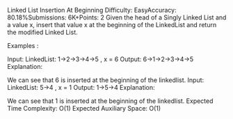 Linked List Insertion At Beginning
Difficulty: EasyAccuracy: 80.18%Submissions: 6K+Points: 2
Given the head of a Singly Linked List and a value x, insert that value x at the beginning of the LinkedList and return the modified Linked List.

Examples :

Input: LinkedList: 1->2->3->4->5 , x = 6
Output: 6->1->2->3->4->5
Explanation: 

We can see that 6 is inserted at the beginning of the linkedlist.
Input: LinkedList: 5->4 , x = 1
Output: 1->5->4
Explanation: 

We can see that 1 is inserted at the beginning of the linkedlist.
Expected Time Complexity: O(1)
Expected Auxiliary Space: O(1)

